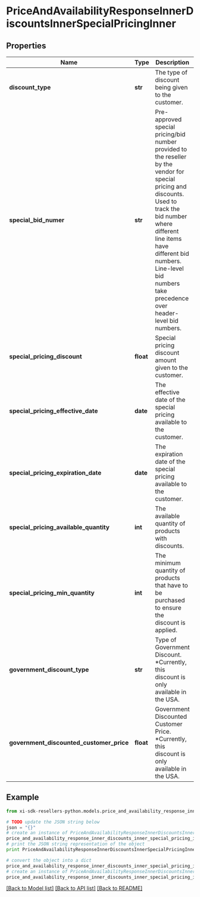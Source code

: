 # PriceAndAvailabilityResponseInnerDiscountsInnerSpecialPricingInner


## Properties

Name | Type | Description | Notes
------------ | ------------- | ------------- | -------------
**discount_type** | **str** | The type of discount being given to the customer. | [optional] 
**special_bid_numer** | **str** | Pre-approved special pricing/bid number provided to the reseller by the vendor for special pricing and discounts. Used to track the bid number where different line items have different bid numbers. Line-level bid numbers take precedence over header-level bid numbers. | [optional] 
**special_pricing_discount** | **float** | Special pricing discount amount given to the customer. | [optional] 
**special_pricing_effective_date** | **date** | The effective date of the special pricing available to the customer. | [optional] 
**special_pricing_expiration_date** | **date** | The expiration date of the special pricing available to the customer. | [optional] 
**special_pricing_available_quantity** | **int** | The available quantity of products with discounts. | [optional] 
**special_pricing_min_quantity** | **int** | The minimum quantity of products that have to be purchased to ensure the discount is applied. | [optional] 
**government_discount_type** | **str** | Type of Government Discount. *Currently, this discount is only available in the USA. | [optional] 
**government_discounted_customer_price** | **float** | Government Discounted Customer Price. *Currently, this discount is only available in the USA. | [optional] 

## Example

```python
from xi-sdk-resellers-python.models.price_and_availability_response_inner_discounts_inner_special_pricing_inner import PriceAndAvailabilityResponseInnerDiscountsInnerSpecialPricingInner

# TODO update the JSON string below
json = "{}"
# create an instance of PriceAndAvailabilityResponseInnerDiscountsInnerSpecialPricingInner from a JSON string
price_and_availability_response_inner_discounts_inner_special_pricing_inner_instance = PriceAndAvailabilityResponseInnerDiscountsInnerSpecialPricingInner.from_json(json)
# print the JSON string representation of the object
print PriceAndAvailabilityResponseInnerDiscountsInnerSpecialPricingInner.to_json()

# convert the object into a dict
price_and_availability_response_inner_discounts_inner_special_pricing_inner_dict = price_and_availability_response_inner_discounts_inner_special_pricing_inner_instance.to_dict()
# create an instance of PriceAndAvailabilityResponseInnerDiscountsInnerSpecialPricingInner from a dict
price_and_availability_response_inner_discounts_inner_special_pricing_inner_form_dict = price_and_availability_response_inner_discounts_inner_special_pricing_inner.from_dict(price_and_availability_response_inner_discounts_inner_special_pricing_inner_dict)
```
[[Back to Model list]](../README.md#documentation-for-models) [[Back to API list]](../README.md#documentation-for-api-endpoints) [[Back to README]](../README.md)


